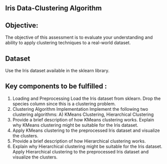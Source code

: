 ## Iris Data-Clustering Algorithm

## Objective: 
The objective of this assessment is to evaluate your understanding and ability to apply clustering techniques to a real-world dataset. 

## Dataset 
Use the Iris dataset available in the sklearn library. 

## Key components to be fulfilled :
1. Loading and Preprocessing Load the Iris dataset from sklearn. Drop the species column since this is a clustering problem.
2. Clustering Algorithm Implementation Implement the following two clustering algorithms: A) KMeans Clustering, Hierarchical Clustering 
3. Provide a brief description of how KMeans clustering works. Explain why KMeans clustering might be suitable for the Iris dataset.
4. Apply KMeans clustering to the preprocessed Iris dataset and visualize the clusters.
5.  Provide a brief description of how Hierarchical clustering works.
6. Explain why Hierarchical clustering might be suitable for the Iris dataset. Apply Hierarchical clustering to the preprocessed Iris dataset and visualize the clusters.
